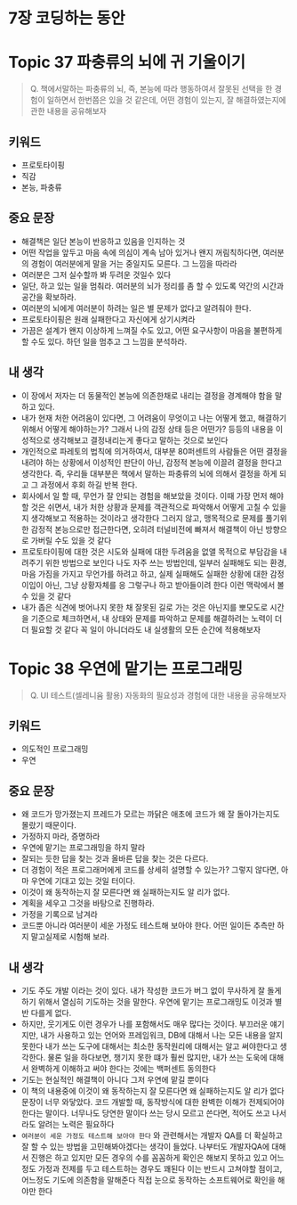 # 7장 코딩하는 동안

# Topic 37 파충류의 뇌에 귀 기울이기

> Q. 책에서말하는 파충류의 뇌, 즉, 본능에 따라 행동하여서 잘못된 선택을 한 경험이 일하면서 한번쯤은 있을 것 같은데, 어떤 경험이 있는지, 잘 해결하였는지에 관한 내용을 공유해보자
> 

## 키워드

- 프로토타이핑
- 직감
- 본능, 파충류

## 중요 문장

- 해결책은 일단 본능이 반응하고 있음을 인지하는 것
- 어떤 작업을 앞두고 마음 속에 의심이 계속 남아 있거나 왠지 꺼림칙하다면, 여러분의 경험이 여러분에게 말을 거는 중일지도 모른다. 그 느낌을 따라라
- 여러분은 그저 실수할까 봐 두려운 것일수 있다
- 일단, 하고 있는 일을 멈춰라. 여러분의 뇌가 정리를 좀 할 수 있도록 약간의 시간과 공간을 확보하라.
- 여러분의 뇌에게 여러분이 하려는 일은 별 문제가 없다고 알려줘야 한다.
- 프로토타이핑은 원래 실패한다고 자신에게 상기시켜라
- 가끔은 설계가 왠지 이상하게 느껴질 수도 있고, 어떤 요구사항이 마음을 불편하게 할 수도 있다. 하던 일을 멈추고 그 느낌을 분석하라.

## 내 생각

- 이 장에서 저자는 더 동물적인 본능에 의존한채로 내리는 결정을 경계해야 함을 말하고 있다.
- 내가 현재 처한 어려움이 있다면, 그 어려움이 무엇이고 나는 어떻게 했고, 해결하기위해서 어떻게 해야하는가? 그래서 나의 감정 상태 등은 어떤가? 등등의 내용을 이성적으로 생각해보고 결정내리는게 좋다고 말하는 것으로 보인다
- 개인적으로 파레토의 법칙에 의거하여서, 대부분 80퍼센트의 사람들은 어떤 결정을 내려야 하는 상황에서 이성적인 판단이 아닌, 감정적 본능에 이끌려 결정을 한다고 생각한다. 즉, 우리들 대부분은 책에서 말하는 파충류의 뇌에 의해서 결정을 하게 되고 그 과정에서 후회 하길 반복 한다.
- 회사에서 일 할 때, 무언가 잘 안되는 경험을 해보았을 것이다. 이때 가장 먼저 해야할 것은 쉬면서, 내가 처한 상황과 문제를 객관적으로 파악해서 어떻게 고칠 수 있을지 생각해보고 적용하는 것이라고 생각한다 그러지 않고, 맹목적으로 문제를 풀기위한 감정적 본능으로만 접근한다면, 오히려 터널비전에 빠져서 해결책이 아닌 방향으로 가버릴 수도 있을 것 같다
- 프로토타이핑에 대한 것은 시도와 실패에 대한 두려움을 없앨 목적으로 부담감을 내려주기 위한 방법으로 보인다 나도 자주 쓰는 방법인데, 일부러 실패해도 되는 환경, 마음 가짐을 가지고 무언가를 하려고 하고, 실제 실패해도 실패한 상황에 대한 감정이입이 아닌, 그냥 상황자체를 응 그렇구나 하고 받아들이려 한다 이런 맥락에서 볼 수 있을 것 같다
- 내가 좁은 식견에 벗어나지 못한 채 잘못된 길로 가는 것은 아닌지를 뽀모도로 시간을 기준으로 체크하면서, 내 상태와 문제를 파악하고 문제를 해결하려는 노력이 더더 필요할 것 같다 꼭 일이 아니더라도 내 실생활의 모든 순간에 적용해보자



# Topic 38 우연에 맡기는 프로그래밍

> Q. UI 테스트(셀레니윰 활용) 자동화의 필요성과 경험에 대한 내용을 공유해보자
> 

## 키워드

- 의도적인 프로그래밍
- 우연

## 중요 문장

- 왜 코드가 망가졌는지 프레드가 모르는 까닭은 애초에 코드가 왜 잘 돌아가는지도 몰랐기 때문이다.
- 가정하지 마라, 증명하라
- 우연에 맡기는 프로그래밍을 하지 말라
- 잘되는 듯한 답을 찾는 것과 올바른 답을 찾는 것은 다르다.
- 더 경험이 적은 프로그래머에게 코드를 상세히 설명할 수 있는가? 그렇지 않다면, 아마 우연에 기대고 있는 것일 터이다.
- 이것이 왜 동작하는지 잘 모른다면 왜 실패하는지도 알 리가 없다.
- 계획을 세우고 그것을 바탕으로 진행하라.
- 가정을 기록으로 남겨라
- 코드뿐 아니라 여러분이 세운 가정도 테스트해 보아야 한다. 어떤 일이든 추측만 하지 말고실제로 시험해 보라.

## 내 생각

- 기도 주도 개발 이라는 것이 있다. 내가 작성한 코드가 버그 없이 무사하게 잘 돌게 하기 위해서 열심히 기도하는 것을 말한다. 우연에 맡기는 프로그래밍도 이것과 별반 다를게 없다.
- 하지만, 웃기게도 이런 경우가 나를 포함해서도 매우 많다는 것이다. 부끄러운 얘기지만, 내가 사용하고 있는 언어와 프레임워크, DB에 대해서 나는 모든 내용을 알지 못한다 내가 쓰는 도구에 대해서는 최소한 동작원리에 대해서는 알고 써야한다고 생각한다. 물론 일을 하다보면, 챙기지 못한 떄가 훨씬 많지만, 내가 쓰는 도욱에 대해서 완벽하게 이해하고 써야 한다는 것에는 백퍼센트 동의한다
- 기도는 현실적인 해결책이 아니다 그저 우연에 맡길 뿐이다
- 이 책의 내용중에 이것이 왜 동작하는지 잘 모른다면 왜 실패하는지도 알 리가 없다 문장이 너무 와닿았다. 코드 개발할 때, 동작방식에 대한 완벽한 이해가 전제되어야 한다는 말이다. 너무나도 당연한 말이다 쓰는 당시 모르고 쓴다면, 적어도 쓰고 나서라도 알려는 노력은 필요하다
- `여러분이 세운 가정도 테스트해 보아야 한다` 와 관련해서는 개발자 QA를 더 확실하고 잘 할 수 있는 방법을 고민해봐야겠다는 생각이 들었다. 나부터도 개발자QA에 대해서 진행은 하고 있지만 모든 경우의 수를 꼼꼼하게 확인은 해보지 못하고 있고 어느정도 가정과 전제를 두고 테스트하는 경우도 꽤된다 이는 반드시 고쳐야할 점이고, 어느정도 기도에 의존함을 말해준다 직접 눈으로 동작하는 소프트웨어로 확인을 해야만 한다